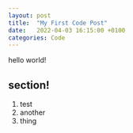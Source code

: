 ```yaml
---
layout: post
title:  "My First Code Post"
date:   2022-04-03 16:15:00 +0100
categories: Code
---
```

hello world!

## section!
1. test
2. another
3. thing